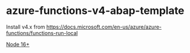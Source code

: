 # azure-functions-v4-abap-template

Install v4.x from
https://docs.microsoft.com/en-us/azure/azure-functions/functions-run-local

[Node 16+](https://nodejs.org)
